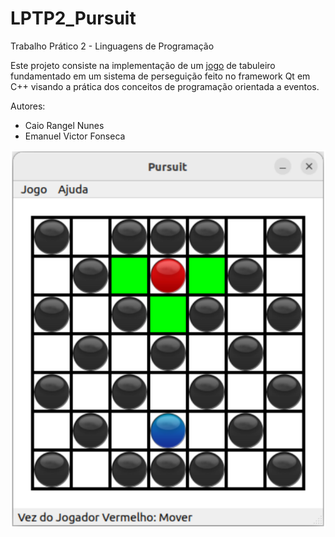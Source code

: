 # LPTP2_Pursuit
Trabalho Prático 2 - Linguagens de Programação

Este projeto consiste na implementação de um [jogo](https://youtu.be/MScOazcEfH0) de tabuleiro fundamentado em um sistema de perseguição feito no framework Qt em C++ visando a prática dos conceitos de programação orientada a eventos.


Autores: 
* Caio Rangel Nunes 
* Emanuel Victor Fonseca
<img src="thumb.png" alt="board">
